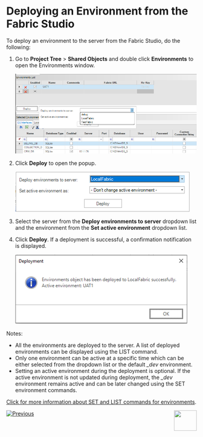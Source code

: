 # Deploying an Environment from the Fabric Studio

To deploy an environment to the server from the Fabric Studio, do the following:

1. Go to **Project Tree** > **Shared Objects** and double click **Environments** to open the Environments window.

   ![image](images/25_03_1.png)

2. Click **Deploy** to open the popup.

     ![image](images/25_03_2.png)  

3. Select the server from the **Deploy environments to server** dropdown list and the environment from the **Set active environment** dropdown list. 

4. Click **Deploy**. If a deployment is successful, a confirmation notification is displayed.

   ![image](images/25_03_3.PNG)

Notes:

* All the environments are deployed to the server. A list of deployed environments can be displayed using the LIST command.
* Only one environment can be active at a specific time which can be either selected from the dropdown list or the default *_dev* environment. 
* Setting an active environment during the deployment is optional. If the active environment is not updated during deployment, the *_dev* environment remains active and can be later changed using the SET environment commands.

[Click for more information about SET and LIST commands for environments](/articles/25_environments/05_set_and_list_commands.md).

[![Previous](/articles/images/Previous.png)](02_create_new_environment.md)[<img align="right" width="60" height="54" src="/articles/images/Next.png">](04_offline_deployment.md)
